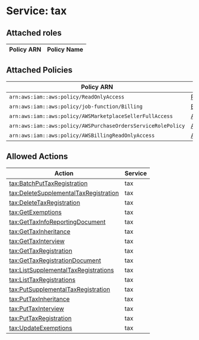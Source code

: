 # Service: tax

## Attached roles

| Policy ARN | Policy Name |
|------------|-------------|
## Attached Policies

| Policy ARN | Policy Name |
|------------|-------------|
| `arn:aws:iam::aws:policy/ReadOnlyAccess` | [ReadOnlyAccess](../policies.md#readonlyaccess) |
| `arn:aws:iam::aws:policy/job-function/Billing` | [Billing](../policies.md#billing) |
| `arn:aws:iam::aws:policy/AWSMarketplaceSellerFullAccess` | [AWSMarketplaceSellerFullAccess](../policies.md#awsmarketplacesellerfullaccess) |
| `arn:aws:iam::aws:policy/AWSPurchaseOrdersServiceRolePolicy` | [AWSPurchaseOrdersServiceRolePolicy](../policies.md#awspurchaseordersservicerolepolicy) |
| `arn:aws:iam::aws:policy/AWSBillingReadOnlyAccess` | [AWSBillingReadOnlyAccess](../policies.md#awsbillingreadonlyaccess) |

## Allowed Actions

| Action | Service |
|--------|---------|
| [tax:BatchPutTaxRegistration](../actions.md#tax:batchputtaxregistration) | tax |
| [tax:DeleteSupplementalTaxRegistration](../actions.md#tax:deletesupplementaltaxregistration) | tax |
| [tax:DeleteTaxRegistration](../actions.md#tax:deletetaxregistration) | tax |
| [tax:GetExemptions](../actions.md#tax:getexemptions) | tax |
| [tax:GetTaxInfoReportingDocument](../actions.md#tax:gettaxinforeportingdocument) | tax |
| [tax:GetTaxInheritance](../actions.md#tax:gettaxinheritance) | tax |
| [tax:GetTaxInterview](../actions.md#tax:gettaxinterview) | tax |
| [tax:GetTaxRegistration](../actions.md#tax:gettaxregistration) | tax |
| [tax:GetTaxRegistrationDocument](../actions.md#tax:gettaxregistrationdocument) | tax |
| [tax:ListSupplementalTaxRegistrations](../actions.md#tax:listsupplementaltaxregistrations) | tax |
| [tax:ListTaxRegistrations](../actions.md#tax:listtaxregistrations) | tax |
| [tax:PutSupplementalTaxRegistration](../actions.md#tax:putsupplementaltaxregistration) | tax |
| [tax:PutTaxInheritance](../actions.md#tax:puttaxinheritance) | tax |
| [tax:PutTaxInterview](../actions.md#tax:puttaxinterview) | tax |
| [tax:PutTaxRegistration](../actions.md#tax:puttaxregistration) | tax |
| [tax:UpdateExemptions](../actions.md#tax:updateexemptions) | tax |